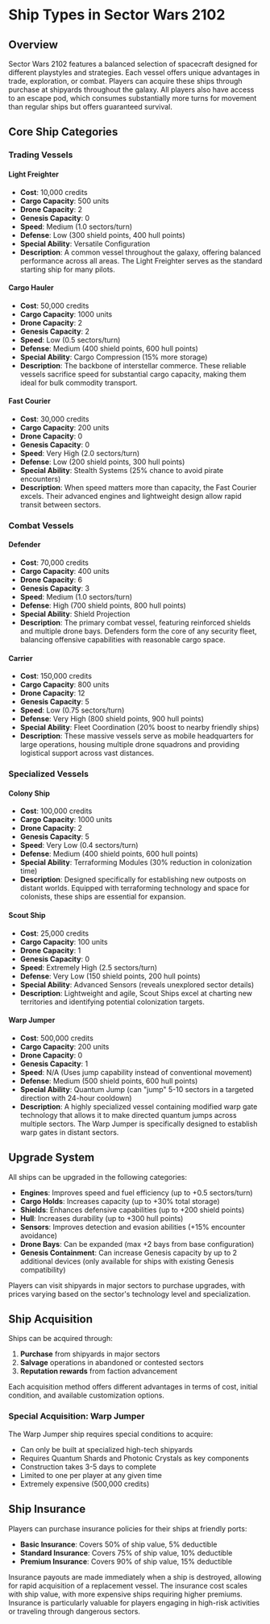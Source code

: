 # Ship Types in Sector Wars 2102

## Overview

Sector Wars 2102 features a balanced selection of spacecraft designed for different playstyles and strategies. Each vessel offers unique advantages in trade, exploration, or combat. Players can acquire these ships through purchase at shipyards throughout the galaxy. All players also have access to an escape pod, which consumes substantially more turns for movement than regular ships but offers guaranteed survival.

## Core Ship Categories

### Trading Vessels

#### Light Freighter
- **Cost**: 10,000 credits
- **Cargo Capacity**: 500 units
- **Drone Capacity**: 2
- **Genesis Capacity**: 0
- **Speed**: Medium (1.0 sectors/turn)
- **Defense**: Low (300 shield points, 400 hull points)
- **Special Ability**: Versatile Configuration
- **Description**: A common vessel throughout the galaxy, offering balanced performance across all areas. The Light Freighter serves as the standard starting ship for many pilots.

#### Cargo Hauler
- **Cost**: 50,000 credits
- **Cargo Capacity**: 1000 units
- **Drone Capacity**: 2
- **Genesis Capacity**: 2
- **Speed**: Low (0.5 sectors/turn)
- **Defense**: Medium (400 shield points, 600 hull points)
- **Special Ability**: Cargo Compression (15% more storage)
- **Description**: The backbone of interstellar commerce. These reliable vessels sacrifice speed for substantial cargo capacity, making them ideal for bulk commodity transport.

#### Fast Courier
- **Cost**: 30,000 credits
- **Cargo Capacity**: 200 units
- **Drone Capacity**: 0
- **Genesis Capacity**: 0
- **Speed**: Very High (2.0 sectors/turn)
- **Defense**: Low (200 shield points, 300 hull points)
- **Special Ability**: Stealth Systems (25% chance to avoid pirate encounters)
- **Description**: When speed matters more than capacity, the Fast Courier excels. Their advanced engines and lightweight design allow rapid transit between sectors.

### Combat Vessels

#### Defender
- **Cost**: 70,000 credits
- **Cargo Capacity**: 400 units
- **Drone Capacity**: 6
- **Genesis Capacity**: 3
- **Speed**: Medium (1.0 sectors/turn)
- **Defense**: High (700 shield points, 800 hull points)
- **Special Ability**: Shield Projection
- **Description**: The primary combat vessel, featuring reinforced shields and multiple drone bays. Defenders form the core of any security fleet, balancing offensive capabilities with reasonable cargo space.

#### Carrier
- **Cost**: 150,000 credits
- **Cargo Capacity**: 800 units
- **Drone Capacity**: 12
- **Genesis Capacity**: 5
- **Speed**: Low (0.75 sectors/turn)
- **Defense**: Very High (800 shield points, 900 hull points)
- **Special Ability**: Fleet Coordination (20% boost to nearby friendly ships)
- **Description**: These massive vessels serve as mobile headquarters for large operations, housing multiple drone squadrons and providing logistical support across vast distances.

### Specialized Vessels

#### Colony Ship
- **Cost**: 100,000 credits
- **Cargo Capacity**: 1000 units
- **Drone Capacity**: 2
- **Genesis Capacity**: 5
- **Speed**: Very Low (0.4 sectors/turn)
- **Defense**: Medium (400 shield points, 600 hull points)
- **Special Ability**: Terraforming Modules (30% reduction in colonization time)
- **Description**: Designed specifically for establishing new outposts on distant worlds. Equipped with terraforming technology and space for colonists, these ships are essential for expansion.

#### Scout Ship
- **Cost**: 25,000 credits
- **Cargo Capacity**: 100 units
- **Drone Capacity**: 1
- **Genesis Capacity**: 0
- **Speed**: Extremely High (2.5 sectors/turn)
- **Defense**: Very Low (150 shield points, 200 hull points)
- **Special Ability**: Advanced Sensors (reveals unexplored sector details)
- **Description**: Lightweight and agile, Scout Ships excel at charting new territories and identifying potential colonization targets.

#### Warp Jumper
- **Cost**: 500,000 credits
- **Cargo Capacity**: 200 units
- **Drone Capacity**: 0
- **Genesis Capacity**: 1
- **Speed**: N/A (Uses jump capability instead of conventional movement)
- **Defense**: Medium (500 shield points, 600 hull points)
- **Special Ability**: Quantum Jump (can "jump" 5-10 sectors in a targeted direction with 24-hour cooldown)
- **Description**: A highly specialized vessel containing modified warp gate technology that allows it to make directed quantum jumps across multiple sectors. The Warp Jumper is specifically designed to establish warp gates in distant sectors.

## Upgrade System

All ships can be upgraded in the following categories:

- **Engines**: Improves speed and fuel efficiency (up to +0.5 sectors/turn)
- **Cargo Holds**: Increases capacity (up to +30% total storage)
- **Shields**: Enhances defensive capabilities (up to +200 shield points)
- **Hull**: Increases durability (up to +300 hull points)
- **Sensors**: Improves detection and evasion abilities (+15% encounter avoidance)
- **Drone Bays**: Can be expanded (max +2 bays from base configuration)
- **Genesis Containment**: Can increase Genesis capacity by up to 2 additional devices (only available for ships with existing Genesis compatibility)

Players can visit shipyards in major sectors to purchase upgrades, with prices varying based on the sector's technology level and specialization.

## Ship Acquisition

Ships can be acquired through:

1. **Purchase** from shipyards in major sectors
2. **Salvage** operations in abandoned or contested sectors
3. **Reputation rewards** from faction advancement

Each acquisition method offers different advantages in terms of cost, initial condition, and available customization options.

### Special Acquisition: Warp Jumper

The Warp Jumper ship requires special conditions to acquire:

- Can only be built at specialized high-tech shipyards
- Requires Quantum Shards and Photonic Crystals as key components
- Construction takes 3-5 days to complete
- Limited to one per player at any given time
- Extremely expensive (500,000 credits)

## Ship Insurance

Players can purchase insurance policies for their ships at friendly ports:

- **Basic Insurance**: Covers 50% of ship value, 5% deductible
- **Standard Insurance**: Covers 75% of ship value, 10% deductible
- **Premium Insurance**: Covers 90% of ship value, 15% deductible

Insurance payouts are made immediately when a ship is destroyed, allowing for rapid acquisition of a replacement vessel. The insurance cost scales with ship value, with more expensive ships requiring higher premiums. Insurance is particularly valuable for players engaging in high-risk activities or traveling through dangerous sectors.